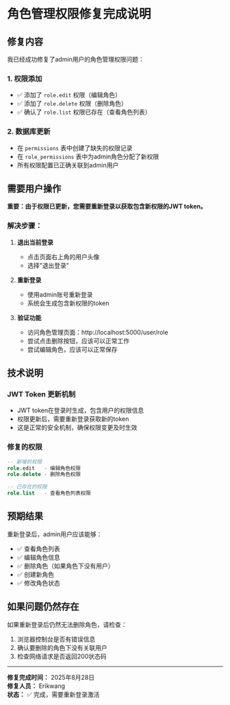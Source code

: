 # 角色管理权限修复完成说明

## 修复内容

我已经成功修复了admin用户的角色管理权限问题：

### 1. 权限添加
- ✅ 添加了 `role.edit` 权限（编辑角色）
- ✅ 添加了 `role.delete` 权限（删除角色）
- ✅ 确认了 `role.list` 权限已存在（查看角色列表）

### 2. 数据库更新
- 在 `permissions` 表中创建了缺失的权限记录
- 在 `role_permissions` 表中为admin角色分配了新权限
- 所有权限配置已正确关联到admin用户

## 需要用户操作

**重要：由于权限已更新，您需要重新登录以获取包含新权限的JWT token。**

### 解决步骤：

1. **退出当前登录**
   - 点击页面右上角的用户头像
   - 选择"退出登录"

2. **重新登录**
   - 使用admin账号重新登录
   - 系统会生成包含新权限的token

3. **验证功能**
   - 访问角色管理页面：http://localhost:5000/user/role
   - 尝试点击删除按钮，应该可以正常工作
   - 尝试编辑角色，应该可以正常保存

## 技术说明

### JWT Token 更新机制
- JWT token在登录时生成，包含用户的权限信息
- 权限更新后，需要重新登录获取新的token
- 这是正常的安全机制，确保权限变更及时生效

### 修复的权限
```sql
-- 新增的权限
role.edit   - 编辑角色权限
role.delete - 删除角色权限

-- 已存在的权限
role.list   - 查看角色列表权限
```

## 预期结果

重新登录后，admin用户应该能够：
- ✅ 查看角色列表
- ✅ 编辑角色信息
- ✅ 删除角色（如果角色下没有用户）
- ✅ 创建新角色
- ✅ 修改角色状态

## 如果问题仍然存在

如果重新登录后仍然无法删除角色，请检查：
1. 浏览器控制台是否有错误信息
2. 确认要删除的角色下没有关联用户
3. 检查网络请求是否返回200状态码

---

**修复完成时间：** 2025年8月28日  
**修复人员：** Erikwang  
**状态：** ✅ 完成，需要重新登录激活
